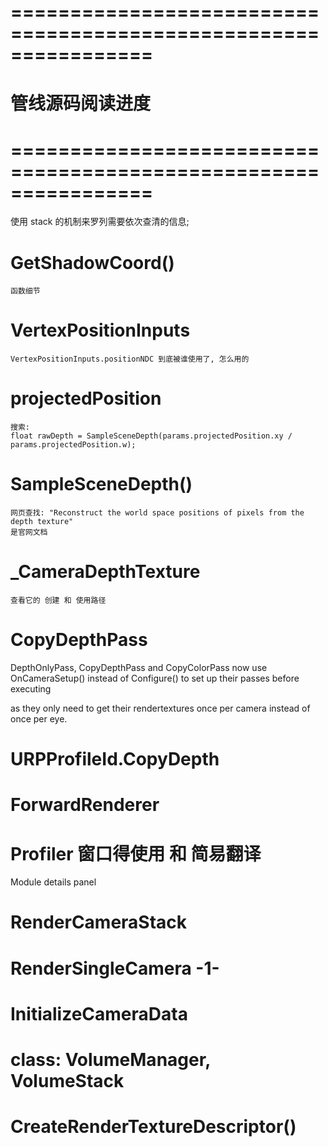 # ================================================================ #
#                 管线源码阅读进度
# ================================================================ #
使用 stack 的机制来罗列需要依次查清的信息;


# GetShadowCoord()
    函数细节


# VertexPositionInputs

    VertexPositionInputs.positionNDC 到底被谁使用了, 怎么用的


# projectedPosition
    搜索:
    float rawDepth = SampleSceneDepth(params.projectedPosition.xy / params.projectedPosition.w);


# SampleSceneDepth()

    网页查找: "Reconstruct the world space positions of pixels from the depth texture"
    是官网文档


# _CameraDepthTexture
    查看它的 创建 和 使用路径

# CopyDepthPass
DepthOnlyPass, CopyDepthPass and CopyColorPass now use OnCameraSetup() instead of Configure() 
to set up their passes before executing 

as they only need to get their rendertextures once per camera instead of once per eye.


# URPProfileId.CopyDepth


# ForwardRenderer



# Profiler 窗口得使用 和 简易翻译

Module details panel


# RenderCameraStack


# RenderSingleCamera -1-


# InitializeCameraData


# class: VolumeManager,  VolumeStack

# CreateRenderTextureDescriptor()




